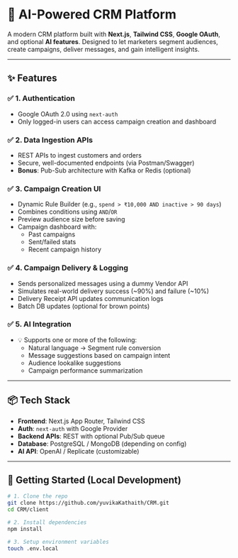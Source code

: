 # 🧠 AI-Powered CRM Platform

A modern CRM platform built with **Next.js**, **Tailwind CSS**, **Google OAuth**, and optional **AI features**. Designed to let marketers segment audiences, create campaigns, deliver messages, and gain intelligent insights.

---

## ✨ Features

### ✅ 1. **Authentication**
- Google OAuth 2.0 using `next-auth`
- Only logged-in users can access campaign creation and dashboard

### ✅ 2. **Data Ingestion APIs**
- REST APIs to ingest customers and orders
- Secure, well-documented endpoints (via Postman/Swagger)
- **Bonus**: Pub-Sub architecture with Kafka or Redis (optional)

### ✅ 3. **Campaign Creation UI**
- Dynamic Rule Builder (e.g., `spend > ₹10,000 AND inactive > 90 days`)
- Combines conditions using `AND`/`OR`
- Preview audience size before saving
- Campaign dashboard with:
  - Past campaigns
  - Sent/failed stats
  - Recent campaign history

### ✅ 4. **Campaign Delivery & Logging**
- Sends personalized messages using a dummy Vendor API
- Simulates real-world delivery success (~90%) and failure (~10%)
- Delivery Receipt API updates communication logs
- Batch DB updates (optional for brown points)

### ✅ 5. **AI Integration**
- 💡 Supports one or more of the following:
  - Natural language → Segment rule conversion
  - Message suggestions based on campaign intent
  - Audience lookalike suggestions
  - Campaign performance summarization

---

## 📦 Tech Stack

- **Frontend**: Next.js App Router, Tailwind CSS
- **Auth**: `next-auth` with Google Provider
- **Backend APIs**: REST with optional Pub/Sub queue
- **Database**: PostgreSQL / MongoDB (depending on config)
- **AI API**: OpenAI / Replicate (customizable)

---

## 🚀 Getting Started (Local Development)

```bash
# 1. Clone the repo
git clone https://github.com/yuvikaKathaith/CRM.git
cd CRM/client

# 2. Install dependencies
npm install

# 3. Setup environment variables
touch .env.local
